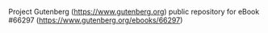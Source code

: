 Project Gutenberg (https://www.gutenberg.org) public repository for
eBook #66297 (https://www.gutenberg.org/ebooks/66297)
